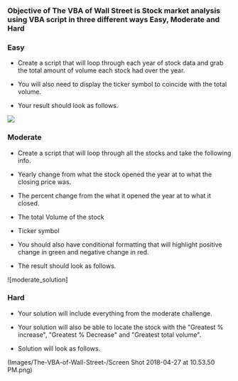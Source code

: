 ### Objective of The VBA of Wall Street is Stock market analysis using VBA script in three different ways Easy, Moderate and Hard

### Easy

* Create a script that will loop through each year of stock data and grab the total amount of volume each stock had over the year.

* You will also need to display the ticker symbol to coincide with the total volume.

* Your result should look as follows.

<img src="https://user-images.githubusercontent.com/37163310/39396838-66d8d3f2-4abb-11e8-80ed-d82410919e69.png">

### Moderate

   * Create a script that will loop through all the stocks and take the following info.

   * Yearly change from what the stock opened the year at to what the closing price was.

   * The percent change from the what it opened the year at to what it closed.

   * The total Volume of the stock

   * Ticker symbol

* You should also have conditional formatting that will highlight positive change in green and negative change in red.

* The result should look as follows.
 
![moderate_solution]

### Hard

* Your solution will include everything from the moderate challenge.

* Your solution will also be able to locate the stock with the "Greatest % increase", "Greatest % Decrease" and "Greatest total volume".

* Solution will look as follows.
 
(Images/The-VBA-of-Wall-Street-/Screen Shot 2018-04-27 at 10.53.50 PM.png)


